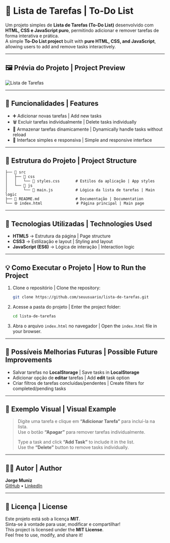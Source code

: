# 📝 Lista de Tarefas | To-Do List

Um projeto simples de **Lista de Tarefas (To-Do List)** desenvolvido com **HTML, CSS e JavaScript puro**, permitindo adicionar e remover tarefas de forma interativa e prática.  
A simple **To-Do List project** built with **pure HTML, CSS, and JavaScript**, allowing users to add and remove tasks interactively.

---

## 🖼️ Prévia do Projeto | Project Preview

![Lista de Tarefas](./c47485cb-c3e0-4864-9128-1359b9d93980.png)

---

## 🚀 Funcionalidades | Features

- ➕ Adicionar novas tarefas | Add new tasks
- 🗑️ Excluir tarefas individualmente | Delete tasks individually
- 💾 Armazenar tarefas dinamicamente | Dynamically handle tasks without reload
- 🎨 Interface simples e responsiva | Simple and responsive interface

---

## 📂 Estrutura do Projeto | Project Structure

```
├── 📁 src
│   ├── 📁 css
│   │   └── 🎨 styles.css       # Estilos da aplicação | App styles
│   └── 📁 js
│       └── 📄 main.js          # Lógica da lista de tarefas | Main logic
├── 📝 README.md                # Documentação | Documentation
└── 🌐 index.html               # Página principal | Main page
```

---

## 🧠 Tecnologias Utilizadas | Technologies Used

- **HTML5** → Estrutura da página | Page structure
- **CSS3** → Estilização e layout | Styling and layout
- **JavaScript (ES6)** → Lógica de interação | Interaction logic

---

## 💡 Como Executar o Projeto | How to Run the Project

1. Clone o repositório | Clone the repository:

   ```bash
   git clone https://github.com/seuusuario/lista-de-tarefas.git
   ```

2. Acesse a pasta do projeto | Enter the project folder:

   ```bash
   cd lista-de-tarefas
   ```

3. Abra o arquivo `index.html` no navegador | Open the `index.html` file in your browser.

---

## 🧩 Possíveis Melhorias Futuras | Possible Future Improvements

- Salvar tarefas no **LocalStorage** | Save tasks in **LocalStorage**
- Adicionar opção de **editar** tarefas | Add **edit** task option
- Criar filtros de tarefas concluídas/pendentes | Create filters for completed/pending tasks

---

## 📸 Exemplo Visual | Visual Example

> Digite uma tarefa e clique em **“Adicionar Tarefa”** para incluí-la na lista.  
> Use o botão **“Apagar”** para remover tarefas individualmente.
>
> Type a task and click **“Add Task”** to include it in the list.  
> Use the **“Delete”** button to remove tasks individually.

---

## 👨‍💻 Autor | Author

**Jorge Muniz**  
[GitHub](https://github.com/jorgemunizf) • [LinkedIn](https://linkedin.com/in/jorge-muniz)

---

## 🧾 Licença | License

Este projeto está sob a licença **MIT**.  
Sinta-se à vontade para usar, modificar e compartilhar!  
This project is licensed under the **MIT License**.  
Feel free to use, modify, and share it!
